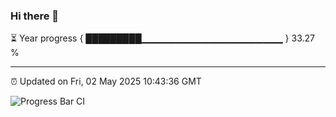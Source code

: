 ### Hi there 👋

⏳ Year progress { █████████▁▁▁▁▁▁▁▁▁▁▁▁▁▁▁▁▁▁▁▁▁ } 33.27 %

---

⏰ Updated on Fri, 02 May 2025 10:43:36 GMT

![Progress Bar CI](https://github.com/IshwaranRudhara/GIT-ACTION/workflows/Progress%20Bar%20CI/badge.svg)

